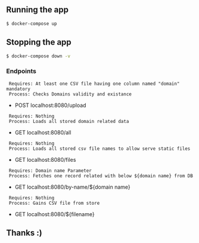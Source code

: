 ## Running the app
```bash
$ docker-compose up
```

## Stopping the app
```bash
$ docker-compose down -v
```

### Endpoints
```
 Requires: At least one CSV file having one column named "domain" mandatory
 Process: Checks Domains validity and existance
```
 - POST localhost:8080/upload
```
 Requires: Nothing
 Process: Loads all stored domain related data
```
 - GET localhost:8080/all
```
 Requires: Nothing
 Process: Loads all stored csv file names to allow serve static files 
```
 - GET localhost:8080/files
```
 Requires: Domain name Parameter
 Process: Fetches one record related with below ${domain name} from DB 
```
 - GET localhost:8080/by-name/${domain name}

```
 Requires: Nothing
 Process: Gains CSV file from store 
```
 - GET localhost:8080/${filename}

 ## Thanks :)